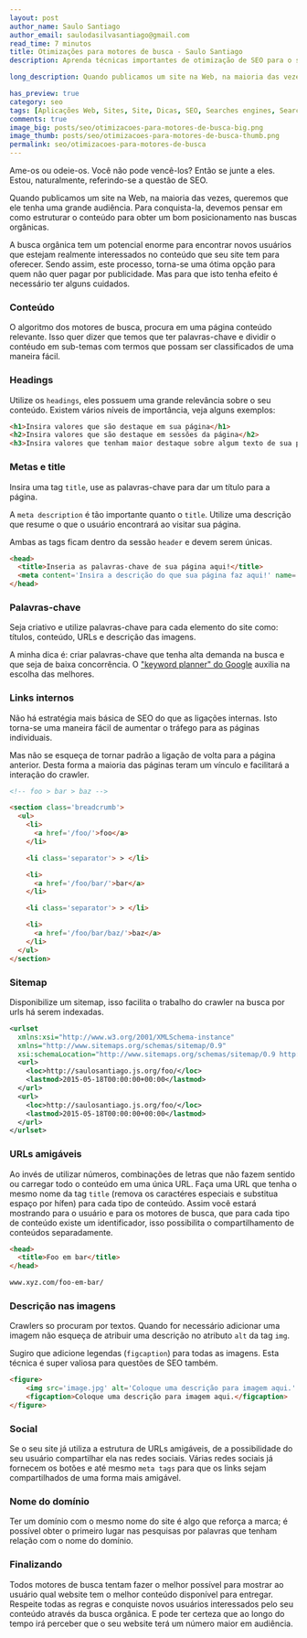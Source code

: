 ```yaml
---
layout: post
author_name: Saulo Santiago
author_email: saulodasilvasantiago@gmail.com
read_time: 7 minutos
title: Otimizações para motores de busca - Saulo Santiago
description: Aprenda técnicas importantes de otimização de SEO para o seu site.

long_description: Quando publicamos um site na Web, na maioria das vezes, queremos que ele tenha uma grande audiência. Para conquista-la, devemos pensar em como estruturar o conteúdo para obter um bom posicionamento nas buscas orgânicas. Aprenda técnicas importantes de SEO neste post e alavanque seu número de audiência.

has_preview: true
category: seo
tags: [Aplicações Web, Sites, Site, Dicas, SEO, Searches engines, Search engines, otimizações, otimização, motores de busca]
comments: true
image_big: posts/seo/otimizacoes-para-motores-de-busca-big.png
image_thumb: posts/seo/otimizacoes-para-motores-de-busca-thumb.png
permalink: seo/otimizacoes-para-motores-de-busca
---
```


Ame-os ou odeie-os.
Você não pode vencê-los? Então se junte a eles.
Estou, naturalmente, referindo-se a questão de SEO.

Quando publicamos um site na Web, na maioria das vezes, queremos que ele tenha uma grande audiência. Para conquista-la, devemos pensar em como estruturar o conteúdo para obter um bom posicionamento nas buscas orgânicas.

A busca orgânica tem um potencial enorme para encontrar novos usuários que estejam realmente interessados no conteúdo que seu site tem para oferecer.
Sendo assim, este processo, torna-se uma ótima opção para quem não quer pagar por publicidade.
Mas para que isto tenha efeito é necessário ter alguns cuidados.

### Conteúdo

O algoritmo dos motores de busca, procura em uma página conteúdo relevante. Isso quer dizer que temos que ter palavras-chave e dividir o contéudo em sub-temas com termos que possam ser classificados de uma maneira fácil.

### Headings

Utilize os `headings`, eles possuem uma grande relevância sobre o seu conteúdo. Existem vários níveis de importância, veja alguns exemplos:

```html
<h1>Insira valores que são destaque em sua página</h1>
<h2>Insira valores que são destaque em sessões da página</h2>
<h3>Insira valores que tenham maior destaque sobre algum texto de sua página</h3>
```

### Metas e title

Insira uma tag `title`, use as palavras-chave para dar um título para a página.

A `meta description` é tão importante quanto o `title`. Utilize uma descrição que resume o que o usuário encontrará ao visitar sua página.

Ambas as tags ficam dentro da sessão `header` e devem serem únicas.

```html
<head>
  <title>Inseria as palavras-chave de sua página aqui!</title>
  <meta content='Insira a descrição do que sua página faz aqui!' name='description'>
</head>
```

### Palavras-chave

Seja criativo e utilize palavras-chave para cada elemento do site como: títulos, conteúdo, URLs e descrição das imagens.

A minha dica é: criar palavras-chave que tenha alta demanda na busca e que seja de baixa concorrência. O ["keyword planner" do Google](https://adwords.google.com/ko/KeywordPlanner) auxilia na escolha das melhores.

### Links internos

Não há estratégia mais básica de SEO do que as ligações internas. Isto torna-se uma maneira fácil de aumentar o tráfego para as páginas individuais.

Mas não se esqueça de tornar padrão a ligação de volta para a página anterior. Desta forma a maioria das páginas teram um vínculo e facilitará a interação do crawler.

```html
<!-- foo > bar > baz -->

<section class='breadcrumb'>
  <ul>
    <li>
      <a href='/foo/'>foo</a>
    </li>

    <li class='separator'> > </li>

    <li>
      <a href='/foo/bar/'>bar</a>
    </li>

    <li class='separator'> > </li>

    <li>
      <a href='/foo/bar/baz/'>baz</a>
    </li>
  </ul>
</section>
```

### Sitemap

Disponibilize um sitemap, isso facilita o trabalho do crawler na busca por urls há serem indexadas.

```xml
<urlset
  xmlns:xsi="http://www.w3.org/2001/XMLSchema-instance"
  xmlns="http://www.sitemaps.org/schemas/sitemap/0.9"
  xsi:schemaLocation="http://www.sitemaps.org/schemas/sitemap/0.9 http://www.sitemaps.org/schemas/sitemap/0.9/sitemap.xsd">
  <url>
    <loc>http://saulosantiago.js.org/foo/</loc>
    <lastmod>2015-05-18T00:00:00+00:00</lastmod>
  </url>
  <url>
    <loc>http://saulosantiago.js.org/foo/</loc>
    <lastmod>2015-05-18T00:00:00+00:00</lastmod>
  </url>
</urlset>
```

### URLs amigáveis

Ao invés de utilizar números, combinações de letras que não fazem sentido ou carregar todo o conteúdo em uma única URL.
Faça uma URL que tenha o mesmo nome da tag `title` (remova os caractéres especiais e substitua espaço por hífen) para cada tipo de conteúdo. Assim você estará mostrando para o usuário e para os motores de busca, que para cada tipo de conteúdo existe um identificador, isso possibilita o compartilhamento de conteúdos separadamente.

```html
<head>
  <title>Foo em bar</title>
</head>
```

```bash
www.xyz.com/foo-em-bar/
```

### Descrição nas imagens

Crawlers so procuram por textos. Quando for necessário adicionar uma imagem não esqueça de atribuir uma descrição no atributo `alt` da tag `img`.

Sugiro que adicione legendas (`figcaption`) para todas as imagens.
Esta técnica é super valiosa para questões de SEO também.

```html
<figure>
    <img src='image.jpg' alt='Coloque uma descrição para imagem aqui.' />
    <figcaption>Coloque uma descrição para imagem aqui.</figcaption>
</figure>
```

### Social

Se o seu site já utiliza a estrutura de URLs amigáveis, de a possibilidade do seu usuário compartilhar ela nas redes sociais. Várias redes sociais já fornecem os botões e até mesmo `meta tags` para que os links sejam compartilhados de uma forma mais amigável.

### Nome do domínio

Ter um domínio com o mesmo nome do site é algo que reforça a marca; é possível obter o primeiro lugar nas pesquisas por palavras que tenham relação com o nome do domínio.

### Finalizando

Todos motores de busca tentam fazer o melhor possível para mostrar ao usuário qual website tem o melhor conteúdo disponível para entregar.
Respeite todas as regras e conquiste novos usuários interessados pelo seu conteúdo através da busca orgânica.
E pode ter certeza que ao longo do tempo irá perceber que o seu website terá um número maior em audiência.
